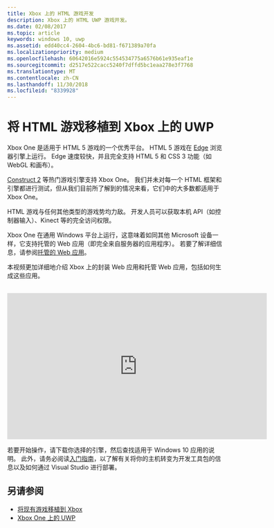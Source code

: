 ```yaml
---
title: Xbox 上的 HTML 游戏开发
description: Xbox 上的 HTML UWP 游戏开发。
ms.date: 02/08/2017
ms.topic: article
keywords: windows 10, uwp
ms.assetid: edd40cc4-2604-4bc6-bd81-f671389a70fa
ms.localizationpriority: medium
ms.openlocfilehash: 60642016e5924c554534775a6576b61e935eaf1e
ms.sourcegitcommit: d2517e522cacc5240f7dffd5bc1eaa278e3f7768
ms.translationtype: MT
ms.contentlocale: zh-CN
ms.lasthandoff: 11/30/2018
ms.locfileid: "8339928"
---
```

# <a name="bringing-html-games-to-uwp-on-xbox"></a>将 HTML 游戏移植到 Xbox 上的 UWP
Xbox One 是适用于 HTML 5 游戏的一个优秀平台。 HTML 5 游戏在 [Edge](https://developer.microsoft.com/microsoft-edge/) 浏览器引擎上运行。 Edge 速度较快，并且完全支持 HTML 5 和 CSS 3 功能（如 WebGL 和画布）。

[Construct 2](https://www.scirra.com/blog/176/announcing-xbox-one-export-beta) 等热门游戏引擎支持 Xbox One。 我们并未对每一个 HTML 框架和引擎都进行测试，但从我们目前所了解到的情况来看，它们中的大多数都适用于 Xbox One。

HTML 游戏与任何其他类型的游戏势均力敌。 开发人员可以获取本机 API（如控制器输入）、Kinect 等的完全访问权限。

Xbox One 在通用 Windows 平台上运行，这意味着如同其他 Microsoft 设备一样，它支持托管的 Web 应用（即完全来自服务器的应用程序）。 若要了解详细信息，请参阅[托管的 Web 应用](http://microsoftedge.github.io/WebAppsDocs/en-US/win10/HWA.htm)。


本视频更加详细地介绍 Xbox 上的封装 Web 应用和托管 Web 应用，包括如何生成这些应用。
</br>
</br>
<iframe src="https://channel9.msdn.com/Events/Xbox/App-Dev-on-Xbox/Web-Apps-on-Xbox/player#time=04m21s:paused" width="600" height="338" height="658.1199951171875" allowFullScreen frameBorder="0"></iframe>


若要开始操作，请下载你选择的引擎，然后查找适用于 Windows 10 应用的说明。 此外，请务必阅读[入门指南](getting-started.md)，以了解有关将你的主机转变为开发工具包的信息以及如何通过 Visual Studio 进行部署。

## <a name="see-also"></a>另请参阅
- [将现有游戏移植到 Xbox](development-lanes-landing.md)
- [Xbox One 上的 UWP](index.md)
